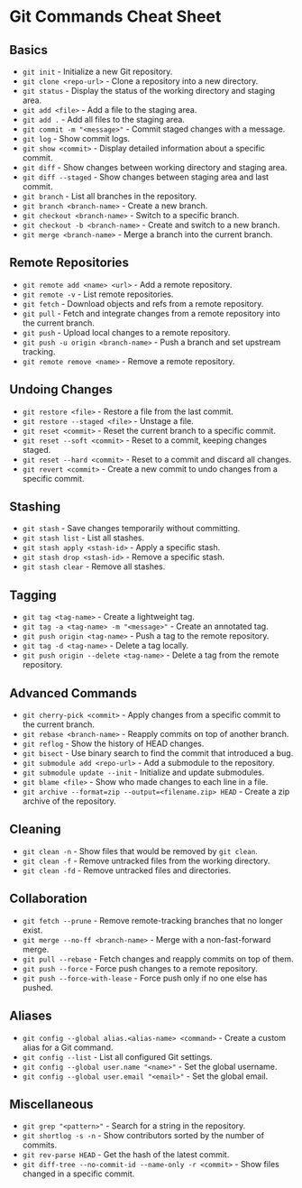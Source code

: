 # Git Commands Cheat Sheet

## Basics
- `git init` - Initialize a new Git repository.
- `git clone <repo-url>` - Clone a repository into a new directory.
- `git status` - Display the status of the working directory and staging area.
- `git add <file>` - Add a file to the staging area.
- `git add .` - Add all files to the staging area.
- `git commit -m "<message>"` - Commit staged changes with a message.
- `git log` - Show commit logs.
- `git show <commit>` - Display detailed information about a specific commit.
- `git diff` - Show changes between working directory and staging area.
- `git diff --staged` - Show changes between staging area and last commit.
- `git branch` - List all branches in the repository.
- `git branch <branch-name>` - Create a new branch.
- `git checkout <branch-name>` - Switch to a specific branch.
- `git checkout -b <branch-name>` - Create and switch to a new branch.
- `git merge <branch-name>` - Merge a branch into the current branch.

## Remote Repositories
- `git remote add <name> <url>` - Add a remote repository.
- `git remote -v` - List remote repositories.
- `git fetch` - Download objects and refs from a remote repository.
- `git pull` - Fetch and integrate changes from a remote repository into the current branch.
- `git push` - Upload local changes to a remote repository.
- `git push -u origin <branch-name>` - Push a branch and set upstream tracking.
- `git remote remove <name>` - Remove a remote repository.

## Undoing Changes
- `git restore <file>` - Restore a file from the last commit.
- `git restore --staged <file>` - Unstage a file.
- `git reset <commit>` - Reset the current branch to a specific commit.
- `git reset --soft <commit>` - Reset to a commit, keeping changes staged.
- `git reset --hard <commit>` - Reset to a commit and discard all changes.
- `git revert <commit>` - Create a new commit to undo changes from a specific commit.

## Stashing
- `git stash` - Save changes temporarily without committing.
- `git stash list` - List all stashes.
- `git stash apply <stash-id>` - Apply a specific stash.
- `git stash drop <stash-id>` - Remove a specific stash.
- `git stash clear` - Remove all stashes.

## Tagging
- `git tag <tag-name>` - Create a lightweight tag.
- `git tag -a <tag-name> -m "<message>"` - Create an annotated tag.
- `git push origin <tag-name>` - Push a tag to the remote repository.
- `git tag -d <tag-name>` - Delete a tag locally.
- `git push origin --delete <tag-name>` - Delete a tag from the remote repository.

## Advanced Commands
- `git cherry-pick <commit>` - Apply changes from a specific commit to the current branch.
- `git rebase <branch-name>` - Reapply commits on top of another branch.
- `git reflog` - Show the history of HEAD changes.
- `git bisect` - Use binary search to find the commit that introduced a bug.
- `git submodule add <repo-url>` - Add a submodule to the repository.
- `git submodule update --init` - Initialize and update submodules.
- `git blame <file>` - Show who made changes to each line in a file.
- `git archive --format=zip --output=<filename.zip> HEAD` - Create a zip archive of the repository.

## Cleaning
- `git clean -n` - Show files that would be removed by `git clean`.
- `git clean -f` - Remove untracked files from the working directory.
- `git clean -fd` - Remove untracked files and directories.

## Collaboration
- `git fetch --prune` - Remove remote-tracking branches that no longer exist.
- `git merge --no-ff <branch-name>` - Merge with a non-fast-forward merge.
- `git pull --rebase` - Fetch changes and reapply commits on top of them.
- `git push --force` - Force push changes to a remote repository.
- `git push --force-with-lease` - Force push only if no one else has pushed.

## Aliases
- `git config --global alias.<alias-name> <command>` - Create a custom alias for a Git command.
- `git config --list` - List all configured Git settings.
- `git config --global user.name "<name>"` - Set the global username.
- `git config --global user.email "<email>"` - Set the global email.

## Miscellaneous
- `git grep "<pattern>"` - Search for a string in the repository.
- `git shortlog -s -n` - Show contributors sorted by the number of commits.
- `git rev-parse HEAD` - Get the hash of the latest commit.
- `git diff-tree --no-commit-id --name-only -r <commit>` - Show files changed in a specific commit.
